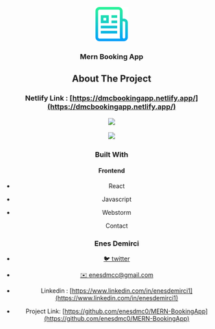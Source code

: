 

<div align="center">
  <a href="https://github.com/github_username/repo_name">
    <img src="images/logo.png" alt="Logo" width="80" height="80">
  </a>
<h3 align="center">Mern Booking App</h3>




## About The Project

### Netlify Link :  [https://dmcbookingapp.netlify.app/](https://dmcbookingapp.netlify.app/)





![][img-1]

![][img-2]





### Built With

#### Frontend

* React

* Javascript

* Webstorm

  

  

  Contact

  ### Enes Demirci

- [🐦 twitter](https://twitter.com/enesdmc00) 
- [ ✉️ enesdmcc@gmail.com]()
- Linkedin : [https://www.linkedin.com/in/enesdemirci1](https://www.linkedin.com/in/enesdemirci1)

- Project Link: [https://github.com/enesdmc0/MERN-BookingApp](https://github.com/enesdmc0/MERN-BookingApp)

  

[img-1]: images/formImg1.png
[img-2]: images/formImg2.png
